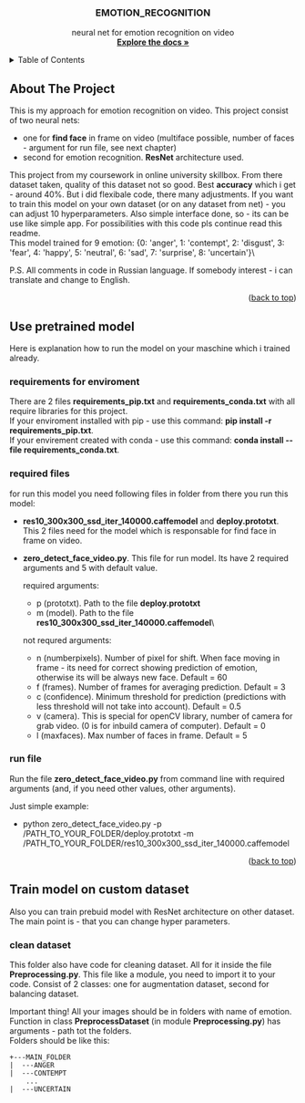 <a name="readme-top"></a>
<h3 align="center">EMOTION_RECOGNITION</h3>
<p align="center">
    neural net for emotion recognition on video
    <br />
    <a href="https://github.com/sanchelo2006/EMOTION_RECOGNITION"><strong>Explore the docs »</strong></a>

<!-- TABLE OF CONTENTS -->
<details>
  <summary>Table of Contents</summary>
  <ol>
    <li>
      <a href="#about-the-project">About The Project</a>
    </li>
    <li>
      <a href="#use-pretrained-model">Use pretrained model</a>
      <ul>
        <li><a href="#requirements-for-enviroment">Requirements for enviroment</a></li>
        <li><a href="#required-files">Required files</a></li>
        <li><a href="#run-file">Run file</a></li>
      </ul>
    </li>
    <li>    
      <a href="#train-model-on-custom-dataset">train model on custom dataset</a>
      <ul>
        <li><a href="#clean-dataset">Clean dataset</a></li>
        <li><a href="#train-model">Train model</a></li>
        <li><a href="#save-result">Save result</a></li>
      </ul>
    </li>
    <li><a href="#license">License</a></li>
    <li><a href="#contact">Contact</a></li>
    <li><a href="#acknowledgments">Acknowledgments</a></li>
  </ol>
</details>

<!-- ABOUT THE PROJECT -->
## About The Project

This is my approach for emotion recognition on video. This project consist of two neural nets:
- one for **find face** in frame on video (multiface possible, number of faces - argument for run file, see next chapter)
- second for emotion recognition. **ResNet** architecture used.

This project from my coursework in online university skillbox. From there dataset taken, quality of this dataset not so good. Best **accuracy** which i get - around 40%. But i did flexibale code, there many adjustments. If you want to train this model on your own dataset (or on any dataset from net) - you can adjust 10 hyperparameters. Also simple interface done, so - its can be use like simple app. For possibilities with this code pls continue read this readme.\
This model trained for 9 emotion: {0: 'anger', 1: 'contempt', 2: 'disgust', 3: 'fear', 4: 'happy', 5: 'neutral', 6: 'sad', 7: 'surprise', 8: 'uncertain'}\

P.S. All comments in code in Russian language. If somebody interest - i can translate and change to English.

<p align="right">(<a href="#readme-top">back to top</a>)</p>

<!-- USE PRETRAINED MODEL -->
## Use pretrained model

Here is explanation how to run the model on your maschine which i trained already.

### requirements for enviroment

There are 2 files **requirements_pip.txt** and **requirements_conda.txt** with all require libraries for this project.\
If your enviroment installed with pip - use this command: **pip install -r requirements_pip.txt**.\
If your envirement created with conda - use this command: **conda install --file requirements_conda.txt**.

### required files

for run this model you need following files in folder from there you run this model:
- **res10_300x300_ssd_iter_140000.caffemodel** and **deploy.prototxt**. This 2 files need for the model which is responsable for find face in frame on video.
- **zero_detect_face_video.py**. This file for run model. Its have 2 required arguments and 5 with default value.

  required arguments:
  - p (prototxt). Path to the file **deploy.prototxt**
  - m (model). Path to the file **res10_300x300_ssd_iter_140000.caffemodel**\

  not requred arguments:
  - n (numberpixels). Number of pixel for shift. When face moving in frame - its need for correct showing prediction of emotion, otherwise its will be always new face. Default = 60
  - f (frames). Number of frames for averaging prediction. Default = 3
  - c (confidence). Minimum threshold for prediction (predictions with less threshold will not take into account). Default = 0.5
  - v (camera). This is special for openCV library, number of camera for grab video. (0 is for inbuild camera of computer). Default = 0
  - l (maxfaces). Max number of faces in frame. Default = 5

### run file

Run the file **zero_detect_face_video.py** from command line with required arguments (and, if you need other values, other arguments).

Just simple example:
- python zero_detect_face_video.py -p /PATH_TO_YOUR_FOLDER/deploy.prototxt -m /PATH_TO_YOUR_FOLDER/res10_300x300_ssd_iter_140000.caffemodel

<p align="right">(<a href="#readme-top">back to top</a>)</p>

<!-- TRAIN MODEL ON CUSTOM DATASET -->
## Train model on custom dataset

Also you can train prebuid model with ResNet architecture on other dataset. The main point is - that you can change hyper parameters.

### clean dataset

This folder also have code for cleaning dataset. All for it inside the file **Preprocessing.py**. This file like a module, you need to import it to your code. Consist of 2 classes: one for augmentation dataset, second for balancing dataset.

Important thing! All your images should be in folders with name of emotion. Function in class **PreprocessDataset** (in module **Preprocessing.py**) has arguments - path tot the folders.\
Folders should be like this:
```
+---MAIN_FOLDER
|  ---ANGER
|  ---CONTEMPT
    ...
|  ---UNCERTAIN
```
